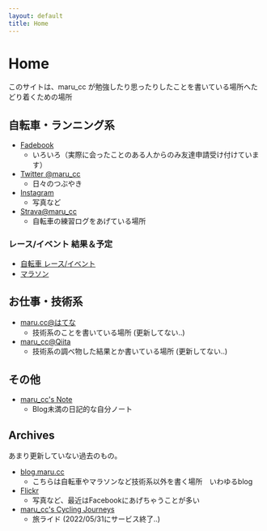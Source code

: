 ```yaml
---
layout: default
title: Home
---
```


# Home

このサイトは、maru_cc が勉強したり思ったりしたことを書いている場所へたどり着くための場所

## 自転車・ランニング系

- [Fadebook](https://www.facebook.com/tomoyuki.maruta)
	- いろいろ（実際に会ったことのある人からのみ友達申請受け付けています）
- [Twitter @maru_cc](http://twitter.com/maru_cc)
    - 日々のつぶやき
- [Instagram](http://instagram.com/maru_cc)
    - 写真など
- [Strava@maru_cc](http://www.strava.com/athletes/maru_cc)
    - 自転車の練習ログをあげている場所

### レース/イベント 結果＆予定

- [自転車 レース/イベント](/sports/results_bike)
- [マラソン](/sports/results_run)

## お仕事・技術系

- [maru.cc@はてな](http://marucc.hatenablog.com/)
    - 技術系のことを書いている場所 (更新してない..)
- [maru_cc@Qiita](http://qiita.com/maru_cc)
    - 技術系の調べ物した結果とか書いている場所 (更新してない..)

## その他

- [maru_cc's Note](https://note.mu/maru_cc)
    - Blog未満の日記的な自分ノート
 

## Archives

あまり更新していない過去のもの。

- [blog.maru.cc](http://blog.maru.cc/)
    - こちらは自転車やマラソンなど技術系以外を書く場所　いわゆるblog
- [Flickr](http://www.flickr.com/photos/maru_cc)
    - 写真など、最近はFacebookにあげちゃうことが多い
- [maru_cc's Cycling Journeys](https://marucc.goat.me/)
    - 旅ライド (2022/05/31にサービス終了..)
